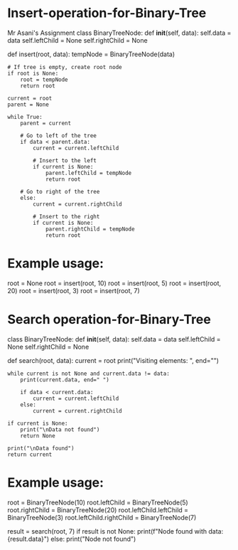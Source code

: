 # Insert-operation-for-Binary-Tree
Mr Asani's Assignment
class BinaryTreeNode:
    def __init__(self, data):
        self.data = data
        self.leftChild = None
        self.rightChild = None

def insert(root, data):
    tempNode = BinaryTreeNode(data)
    
    # If tree is empty, create root node
    if root is None:
        root = tempNode
        return root
    
    current = root
    parent = None
    
    while True:
        parent = current
        
        # Go to left of the tree
        if data < parent.data:
            current = current.leftChild
            
            # Insert to the left
            if current is None:
                parent.leftChild = tempNode
                return root
        
        # Go to right of the tree
        else:
            current = current.rightChild
            
            # Insert to the right
            if current is None:
                parent.rightChild = tempNode
                return root

# Example usage:
root = None
root = insert(root, 10)
root = insert(root, 5)
root = insert(root, 20)
root = insert(root, 3)
root = insert(root, 7)
# Search operation-for-Binary-Tree
class BinaryTreeNode:
    def __init__(self, data):
        self.data = data
        self.leftChild = None
        self.rightChild = None

def search(root, data):
    current = root
    print("Visiting elements: ", end="")

    while current is not None and current.data != data:
        print(current.data, end=" ")
        
        if data < current.data:
            current = current.leftChild
        else:
            current = current.rightChild

    if current is None:
        print("\nData not found")
        return None
    
    print("\nData found")
    return current

# Example usage:
root = BinaryTreeNode(10)
root.leftChild = BinaryTreeNode(5)
root.rightChild = BinaryTreeNode(20)
root.leftChild.leftChild = BinaryTreeNode(3)
root.leftChild.rightChild = BinaryTreeNode(7)

result = search(root, 7)
if result is not None:
    print(f"Node found with data: {result.data}")
else:
    print("Node not found")


